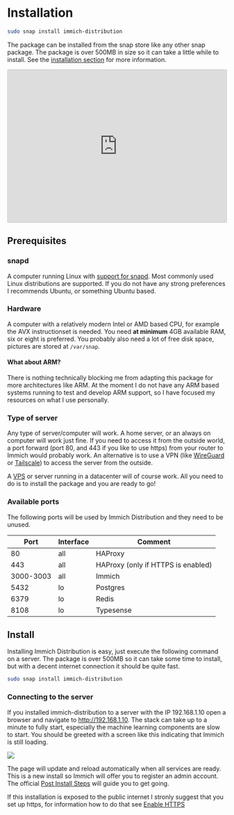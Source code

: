 # Installation

``` bash title="Install Immich Distribution"
sudo snap install immich-distribution
```

The package can be installed from the snap store like any other snap package. The package is over 500MB in size so it can take a little while to install. See the [installation section](/installation/install.md) for more information.

<iframe src="https://snapcraft.io/immich-distribution/embedded?channels=true" frameborder="0" width="100%" height="350px" style="border: 1px solid #CCC; border-radius: 2px;"></iframe>

## Prerequisites

### snapd

A computer running Linux with [support for snapd](https://snapcraft.io/docs/installing-snapd). Most commonly used Linux distributions are supported. If you do not have any strong preferences I recommends Ubuntu, or something Ubuntu based.

### Hardware

A computer with a relatively modern Intel or AMD based CPU, for example the AVX instructionset is needed. You need **at minimum** 4GB available RAM, six or eight is preferred. You probably also need a lot of free disk space, pictures are stored at `/var/snap`.

#### What about ARM?

There is nothing technically blocking me from adapting this package for more architectures like ARM. At the moment I do not have any ARM based systems running to test and develop ARM support, so I have focused my resources on what I use personally.

### Type of server

Any type of server/computer will work. A home server, or an always on computer will work just fine. If you need to access it from the outside world, a port forward (port 80, and 443 if you like to use https) from your router to Immich would probably work. An alternative is to use a VPN (like [WireGuard](https://www.wireguard.com/) or [Tailscale](https://tailscale.com/)) to access the server from the outside. 

A [VPS](https://en.wikipedia.org/wiki/Virtual_private_server) or server running in a datacenter will of course work. All you need to do is to install the package and you are ready to go!

### Available ports

The following ports will be used by Immich Distribution and they need to be unused.

| Port | Interface | Comment |
| ---- | --------- | ------- |
| 80   | all | HAProxy |
| 443  | all | HAProxy (only if HTTPS is enabled) |
| 3000-3003 | all | Immich |
| 5432 | lo | Postgres |
| 6379 | lo | Redis |
| 8108 | lo | Typesense |

## Install

Installing Immich Distribution is easy, just execute the following command on a server. The package is over 500MB so it can take some time to install, but with a decent internet connection it should be quite fast.

```sh
sudo snap install immich-distribution
```

### Connecting to the server

If you installed immich-distribution to a server with the IP 192.168.1.10 open a browser and navigate to http://192.168.1.10. The stack can take up to a minute to fully start, especially the machine learning components are slow to start. You should be greeted with a screen like this indicating that Immich is still loading.

![](/img/immich-loading.png)

The page will update and reload automatically when all services are ready. This is a new install so Immich will offer you to register an admin account. The official [Post Install Steps](https://immich.app/docs/install/post-install) will guide you to get going.

If this installation is exposed to the public internet I stronly suggest that you set up https, for information how to do that see [Enable HTTPS](@/configuration/https.md)



